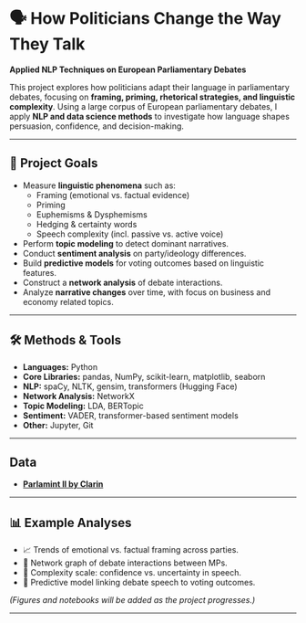 # 🗣️ How Politicians Change the Way They Talk
**Applied NLP Techniques on European Parliamentary Debates**

This project explores how politicians adapt their language in parliamentary debates, focusing on **framing, priming, rhetorical strategies, and linguistic complexity**. Using a large corpus of European parliamentary debates, I apply **NLP and data science methods** to investigate how language shapes persuasion, confidence, and decision-making.

---

## 🔹 Project Goals
- Measure **linguistic phenomena** such as:
  - Framing (emotional vs. factual evidence)
  - Priming
  - Euphemisms & Dysphemisms
  - Hedging & certainty words
  - Speech complexity (incl. passive vs. active voice)
- Perform **topic modeling** to detect dominant narratives.
- Conduct **sentiment analysis** on party/ideology differences.
- Build **predictive models** for voting outcomes based on linguistic features.
- Construct a **network analysis** of debate interactions.
- Analyze **narrative changes** over time, with focus on business and economy related topics.

---

## 🛠️ Methods & Tools
- **Languages:** Python  
- **Core Libraries:** pandas, NumPy, scikit-learn, matplotlib, seaborn  
- **NLP:** spaCy, NLTK, gensim, transformers (Hugging Face)  
- **Network Analysis:** NetworkX  
- **Topic Modeling:** LDA, BERTopic  
- **Sentiment:** VADER, transformer-based sentiment models  
- **Other:** Jupyter, Git  


---

## Data

- **[Parlamint II by Clarin](https://www.clarin.si/repository/xmlui/handle/11356/1914)**
---

## 📊 Example Analyses
- 📈 Trends of emotional vs. factual framing across parties.  
- 🔗 Network graph of debate interactions between MPs.  
- 🧮 Complexity scale: confidence vs. uncertainty in speech.  
- 🤖 Predictive model linking debate speech to voting outcomes.  

*(Figures and notebooks will be added as the project progresses.)*  

---
